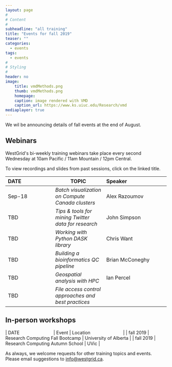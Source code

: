 ```yaml
---
layout: page
#
# Content
#
subheadline: "all training"
title: "Events for fall 2019"
teaser: ""
categories:
  - events
tags:
  - events
#
# Styling
#
header: no
image:
    title: vmdMethods.png
    thumb: vmdMethods.png
    homepage:
    caption: image rendered with VMD
    caption_url: https://www.ks.uiuc.edu/Research/vmd
mediaplayer: true
---
```


<!-- For more information on each session, or to register, click on the links below. -->
We wil be announcing details of fall events at the end of August.



## Webinars

WestGrid's bi-weekly training webinars take place every second Wednesday at 10am Pacific / 11am Mountain
/ 12pm Central.

To view recordings and slides from past sessions, click on the linked title.

| DATE&nbsp;&nbsp;&nbsp;&nbsp;&nbsp;&nbsp;&nbsp;&nbsp;&nbsp;&nbsp;&nbsp;&nbsp;&nbsp;&nbsp;&nbsp;&nbsp;&nbsp;&nbsp;&nbsp;&nbsp;&nbsp; | TOPIC | Speaker&nbsp;&nbsp;&nbsp;&nbsp;&nbsp;&nbsp;&nbsp;&nbsp;&nbsp;&nbsp;&nbsp;&nbsp;&nbsp;&nbsp;&nbsp;&nbsp;&nbsp;&nbsp;&nbsp;&nbsp;&nbsp;&nbsp;&nbsp;&nbsp;&nbsp;&nbsp;&nbsp; |
| ------------- | --------------- | ----------------- |
| Sep-18 | *Batch visualization on Compute Canada clusters* | Alex Razoumov |
| TBD | *Tips & tools for mining Twitter data for research* | John Simpson |
| TBD | *Working with Python DASK library* | Chris Want |
| TBD | *Building a bioinformatics QC pipeline* | Brian McConeghy |
| TBD | *Geospatial analysis with HPC* | Ian Percel |
| TBD | *File access control approaches and best practices* ||



<!-- still available: Oct-02, Oct-16, Oct-30, Nov-13, Nov-27, Dec-11 -->










## In-person workshops

| DATE&nbsp;&nbsp;&nbsp;&nbsp;&nbsp;&nbsp;&nbsp;&nbsp;&nbsp;&nbsp;&nbsp;&nbsp;&nbsp;&nbsp;&nbsp;&nbsp;&nbsp;&nbsp;&nbsp;&nbsp;&nbsp;&nbsp;&nbsp;&nbsp;&nbsp;&nbsp; | Event | Location&nbsp;&nbsp;&nbsp;&nbsp;&nbsp;&nbsp;&nbsp;&nbsp;&nbsp;&nbsp;&nbsp;&nbsp;&nbsp;&nbsp;&nbsp;&nbsp;&nbsp;&nbsp;&nbsp;&nbsp;&nbsp;&nbsp;&nbsp;&nbsp;&nbsp; |
| fall 2019 | Research Computing Fall Bootcamp | University of Alberta |
| fall 2019 | Research Computing Autumn School | UVic |







As always, we welcome requests for other training topics and events. Please email suggestions to
info@westgrid.ca.
